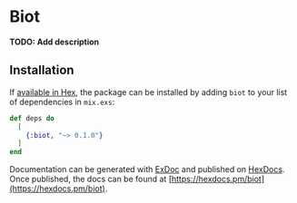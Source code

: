 # Biot

**TODO: Add description**

## Installation

If [available in Hex](https://hex.pm/docs/publish), the package can be installed
by adding `biot` to your list of dependencies in `mix.exs`:

```elixir
def deps do
  [
    {:biot, "~> 0.1.0"}
  ]
end
```

Documentation can be generated with [ExDoc](https://github.com/elixir-lang/ex_doc)
and published on [HexDocs](https://hexdocs.pm). Once published, the docs can
be found at [https://hexdocs.pm/biot](https://hexdocs.pm/biot).
